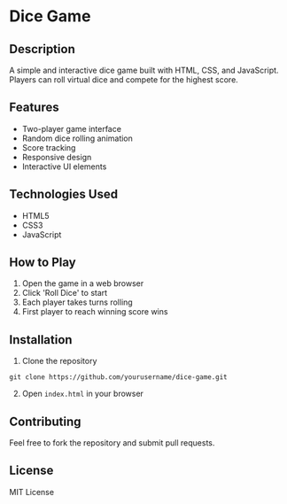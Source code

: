 # Dice Game

## Description
A simple and interactive dice game built with HTML, CSS, and JavaScript. Players can roll virtual dice and compete for the highest score.

## Features
- Two-player game interface
- Random dice rolling animation
- Score tracking
- Responsive design
- Interactive UI elements

## Technologies Used
- HTML5
- CSS3
- JavaScript

## How to Play
1. Open the game in a web browser
2. Click 'Roll Dice' to start
3. Each player takes turns rolling
4. First player to reach winning score wins

## Installation
1. Clone the repository
```
git clone https://github.com/yourusername/dice-game.git
```
2. Open `index.html` in your browser

## Contributing
Feel free to fork the repository and submit pull requests.

## License
MIT License